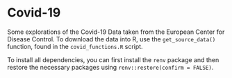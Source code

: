 # Covid-19
Some explorations of the Covid-19 Data taken from the European Center for Disease Control. 
To download the data into R, use the `get_source_data()` function, found in the `covid_functions.R` script.

To install all dependencies, you can first install the `renv` package and then restore the necessary packages using `renv::restore(confirm = FALSE)`.